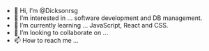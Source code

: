 - 👋 Hi, I’m @Dicksonrsg
- 👀 I’m interested in ... software development and DB management.
- 🌱 I’m currently learning ... JavaScript, React and CSS.
- 💞️ I’m looking to collaborate on ...
- 📫 How to reach me ...

<!---
Dicksonrsg/Dicksonrsg is a ✨ special ✨ repository because its `README.md` (this file) appears on your GitHub profile.
You can click the Preview link to take a look at your changes.
--->
